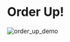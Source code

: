 # Order Up!
![order_up_demo](https://github.com/haolam05/Order-Up/assets/71291057/7858006b-8850-403c-a212-68273912c82b)

